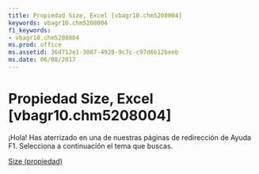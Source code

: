 ```yaml
---
title: Propiedad Size, Excel [vbagr10.chm5208004]
keywords: vbagr10.chm5208004
f1_keywords:
- vbagr10.chm5208004
ms.prod: office
ms.assetid: 36d712e1-3087-4928-9c7c-c97d6b12beeb
ms.date: 06/08/2017
---
```





# Propiedad Size, Excel [vbagr10.chm5208004]

¡Hola! Has aterrizado en una de nuestras páginas de redirección de Ayuda F1. Selecciona a continuación el tema que buscas.


 [Size (propiedad)](http://msdn.microsoft.com/library/size-property%28Office.15%29.aspx)


